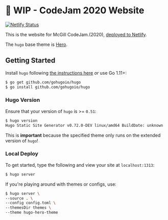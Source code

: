 # 🚧 WIP - CodeJam 2020 Website

[![Netlify Status](https://api.netlify.com/api/v1/badges/bd322647-8ba4-4e9f-a569-18c02e887bfb/deploy-status)](https://app.netlify.com/sites/codejam2020/deploys)

This is the website for McGill CodeJam.(2020), [deployed to Netlify](https://codejam2020.netlify.app).

The `hugo` base theme is [Hero](https://themes.gohugo.io/hugo-hero-theme).

## Getting Started

Install `hugo` following [the instructions here](https://gohugo.io/getting-started/installing/) _or_ use Go 1.11+:

```bash
$ go get github.com/gohugoio/hugo
$ go install github.com/gohugoio/hugo
```

### Hugo Version

Ensure that your version of `hugo` is >= `0.51`:

```bash
$ hugo version
Hugo Static Site Generator v0.72.0-DEV linux/amd64 BuildDate: unknown
```

This is **important** because the specified theme only runs on the extended version of `hugo`!

### Local Deploy

To get started, type the following and view your site at `localhost:1313`:

```bash
$ hugo server
```

If you're playing around with themes or configs, use:

```bash
$ hugo server \
--source . \
--config config.toml \
--themesDir themes \
--theme hugo-hero-theme
```
